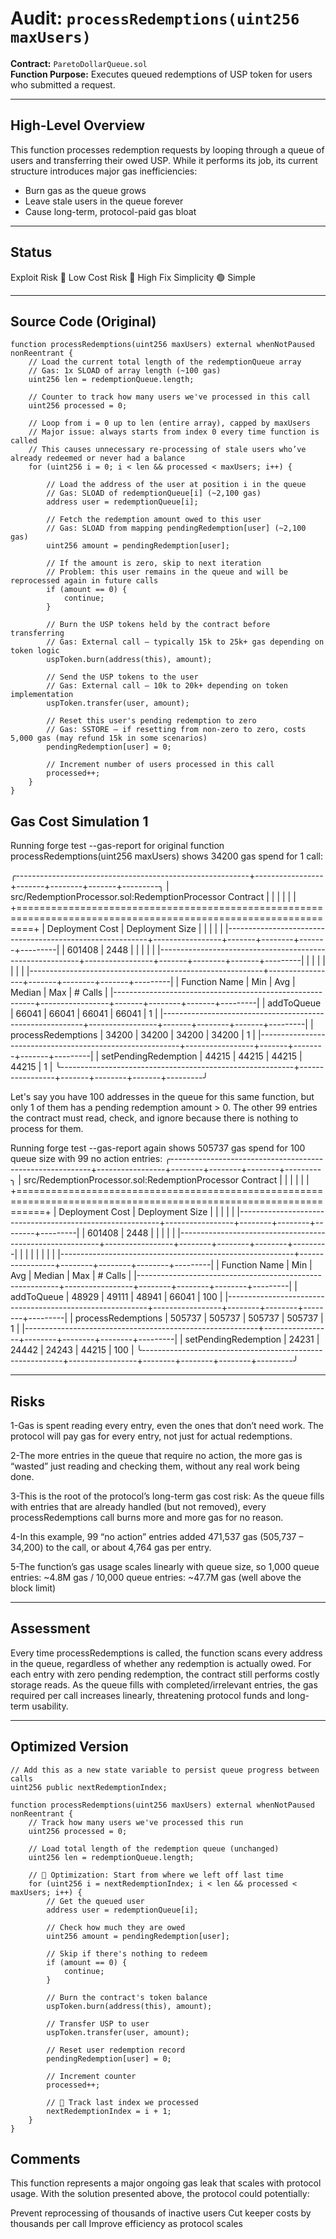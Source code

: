 # Audit: `processRedemptions(uint256 maxUsers)`

**Contract:** `ParetoDollarQueue.sol`  
**Function Purpose:** Executes queued redemptions of USP token for users who submitted a request.

---

## High-Level Overview

This function processes redemption requests by looping through a queue of users and transferring their owed USP. While it performs its job, its current 
structure introduces major gas inefficiencies:

- Burn gas as the queue grows
- Leave stale users in the queue forever
- Cause long-term, protocol-paid gas bloat

---

## Status
	
Exploit Risk	🔵 Low
Cost Risk	🔴 High
Fix Simplicity	🟢 Simple

---

## Source Code (Original)

```solidity
function processRedemptions(uint256 maxUsers) external whenNotPaused nonReentrant {
    // Load the current total length of the redemptionQueue array
    // Gas: 1x SLOAD of array length (~100 gas)
    uint256 len = redemptionQueue.length;

    // Counter to track how many users we've processed in this call
    uint256 processed = 0;

    // Loop from i = 0 up to len (entire array), capped by maxUsers
    // Major issue: always starts from index 0 every time function is called
    // This causes unnecessary re-processing of stale users who’ve already redeemed or never had a balance
    for (uint256 i = 0; i < len && processed < maxUsers; i++) {

        // Load the address of the user at position i in the queue
        // Gas: SLOAD of redemptionQueue[i] (~2,100 gas)
        address user = redemptionQueue[i];

        // Fetch the redemption amount owed to this user
        // Gas: SLOAD from mapping pendingRedemption[user] (~2,100 gas)
        uint256 amount = pendingRedemption[user];

        // If the amount is zero, skip to next iteration
        // Problem: this user remains in the queue and will be reprocessed again in future calls
        if (amount == 0) {
            continue;
        }

        // Burn the USP tokens held by the contract before transferring
        // Gas: External call — typically 15k to 25k+ gas depending on token logic
        uspToken.burn(address(this), amount);

        // Send the USP tokens to the user
        // Gas: External call — 10k to 20k+ depending on token implementation
        uspToken.transfer(user, amount);

        // Reset this user's pending redemption to zero
        // Gas: SSTORE — if resetting from non-zero to zero, costs 5,000 gas (may refund 15k in some scenarios)
        pendingRedemption[user] = 0;

        // Increment number of users processed in this call
        processed++;
    }
}
```
## Gas Cost Simulation 1
Running forge test --gas-report for original function processRedemptions(uint256 maxUsers) shows 34200 gas spend for 1 call:

╭----------------------------------------------------------+-----------------+-------+--------+-------+---------╮
| src/RedemptionProcessor.sol:RedemptionProcessor Contract |                 |       |        |       |         |
+===============================================================================================================+
| Deployment Cost                                          | Deployment Size |       |        |       |         |
|----------------------------------------------------------+-----------------+-------+--------+-------+---------|
| 601408                                                   | 2448            |       |        |       |         |
|----------------------------------------------------------+-----------------+-------+--------+-------+---------|
|                                                          |                 |       |        |       |         |
|----------------------------------------------------------+-----------------+-------+--------+-------+---------|
| Function Name                                            | Min             | Avg   | Median | Max   | # Calls |
|----------------------------------------------------------+-----------------+-------+--------+-------+---------|
| addToQueue                                               | 66041           | 66041 | 66041  | 66041 | 1       |
|----------------------------------------------------------+-----------------+-------+--------+-------+---------|
| processRedemptions                                       | 34200           | 34200 | 34200  | 34200 | 1       |
|----------------------------------------------------------+-----------------+-------+--------+-------+---------|
| setPendingRedemption                                     | 44215           | 44215 | 44215  | 44215 | 1       |
╰----------------------------------------------------------+-----------------+-------+--------+-------+---------╯

Let's say you have 100 addresses in the queue for this same function, but only 1 of them has a pending redemption amount > 0. The other 99 entries the contract must read, check, and ignore because there is nothing to process for them.

Running forge test --gas-report again shows 505737 gas spend for 100 queue size with 99 no action entries:
╭----------------------------------------------------------+-----------------+--------+--------+--------+---------╮
| src/RedemptionProcessor.sol:RedemptionProcessor Contract |                 |        |        |        |         |
+=================================================================================================================+
| Deployment Cost                                          | Deployment Size |        |        |        |         |
|----------------------------------------------------------+-----------------+--------+--------+--------+---------|
| 601408                                                   | 2448            |        |        |        |         |
|----------------------------------------------------------+-----------------+--------+--------+--------+---------|
|                                                          |                 |        |        |        |         |
|----------------------------------------------------------+-----------------+--------+--------+--------+---------|
| Function Name                                            | Min             | Avg    | Median | Max    | # Calls |
|----------------------------------------------------------+-----------------+--------+--------+--------+---------|
| addToQueue                                               | 48929           | 49111  | 48941  | 66041  | 100     |
|----------------------------------------------------------+-----------------+--------+--------+--------+---------|
| processRedemptions                                       | 505737          | 505737 | 505737 | 505737 | 1       |
|----------------------------------------------------------+-----------------+--------+--------+--------+---------|
| setPendingRedemption                                     | 24231           | 24442  | 24243  | 44215  | 100     |
╰----------------------------------------------------------+-----------------+--------+--------+--------+---------╯

---

## Risks

1-Gas is spent reading every entry, even the ones that don’t need work. The protocol will pay gas for every entry, not just for actual redemptions.

2-The more entries in the queue that require no action, the more gas is “wasted” just reading and checking them, without any real work being done.

3-This is the root of the protocol’s long-term gas cost risk: As the queue fills with entries that are already handled (but not removed), every processRedemptions call burns more and more gas for no reason.

4-In this example, 99 “no action” entries added 471,537 gas (505,737 – 34,200) to the call, or about 4,764 gas per entry.

5-The function’s gas usage scales linearly with queue size, so 1,000 queue entries: ~4.8M gas / 10,000 queue entries: ~47.7M gas (well above the block limit)

---

## Assessment

Every time processRedemptions is called, the function scans every address in the queue, regardless of whether any redemption is actually owed. For each entry with zero pending redemption, the contract still performs costly storage reads. As the queue fills with completed/irrelevant entries, the gas required per call increases linearly, threatening protocol funds and long-term usability.

---

## Optimized Version

```solidity
// Add this as a new state variable to persist queue progress between calls
uint256 public nextRedemptionIndex;

function processRedemptions(uint256 maxUsers) external whenNotPaused nonReentrant {
    // Track how many users we've processed this run
    uint256 processed = 0;

    // Load total length of the redemption queue (unchanged)
    uint256 len = redemptionQueue.length;

    // 🚀 Optimization: Start from where we left off last time
    for (uint256 i = nextRedemptionIndex; i < len && processed < maxUsers; i++) {
        // Get the queued user
        address user = redemptionQueue[i];

        // Check how much they are owed
        uint256 amount = pendingRedemption[user];

        // Skip if there's nothing to redeem
        if (amount == 0) {
            continue;
        }

        // Burn the contract's token balance
        uspToken.burn(address(this), amount);

        // Transfer USP to user
        uspToken.transfer(user, amount);

        // Reset user redemption record
        pendingRedemption[user] = 0;

        // Increment counter
        processed++;

        // 🔧 Track last index we processed
        nextRedemptionIndex = i + 1;
    }
}
```

## Comments

This function represents a major ongoing gas leak that scales with protocol usage.
With the solution presented above, the protocol could potentially:

Prevent reprocessing of thousands of inactive users
Cut keeper costs by thousands per call
Improve efficiency as protocol scales



